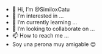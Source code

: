 - 👋 Hi, I’m @SimiloxCatu
- 👀 I’m interested in ...
- 🌱 I’m currently learning ...
- 💞️ I’m looking to collaborate on ...
- 📫 How to reach me ...
- Soy una perona muy amigable 😊

<!---
SimiloxCatu/SimiloxCatu is a ✨ special ✨ repository because its `README.md` (this file) appears on your GitHub profile.
You can click the Preview link to take a look at your changes.
--->
